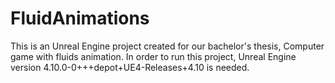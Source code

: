 # FluidAnimations
This is an Unreal Engine project created for our bachelor's thesis, Computer game with fluids animation.
In order to run this project, Unreal Engine version 4.10.0-0+++depot+UE4-Releases+4.10 is needed.

